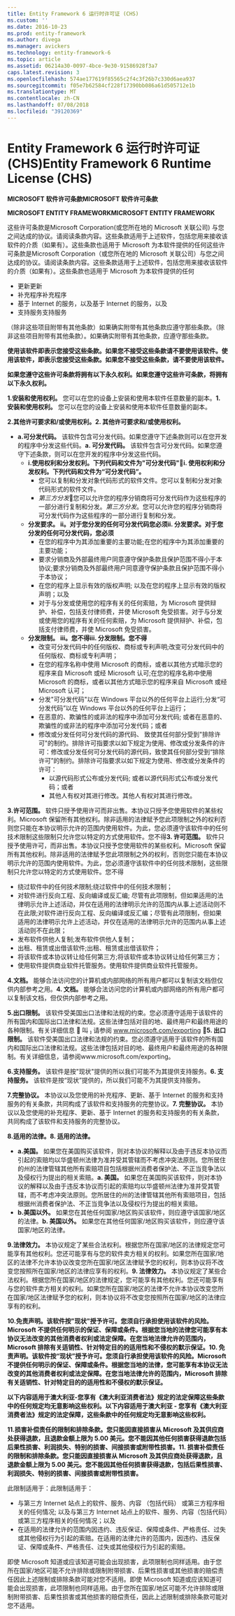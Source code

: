 ```yaml
---
title: Entity Framework 6 运行时许可证 (CHS)
ms.custom: ''
ms.date: 2016-10-23
ms.prod: entity-framework
ms.author: divega
ms.manager: avickers
ms.technology: entity-framework-6
ms.topic: article
ms.assetid: 06214a30-0097-4bce-9e30-91586928f3a7
caps.latest.revision: 3
ms.openlocfilehash: 574ae177619f85565c2f4c3f26b7c330d6aea937
ms.sourcegitcommit: f05e7b62584cf228f17390bb086a61d505712e1b
ms.translationtype: MT
ms.contentlocale: zh-CN
ms.lasthandoff: 07/08/2018
ms.locfileid: "39120369"
---
```

# <a name="entity-framework-6-runtime-license-chs"></a><span data-ttu-id="50410-102">Entity Framework 6 运行时许可证 (CHS)</span><span class="sxs-lookup"><span data-stu-id="50410-102">Entity Framework 6 Runtime License (CHS)</span></span>
<span data-ttu-id="50410-103">**MICROSOFT 软件许可条款**</span><span class="sxs-lookup"><span data-stu-id="50410-103">**MICROSOFT 软件许可条款**</span></span>

<span data-ttu-id="50410-104">**MICROSOFT ENTITY FRAMEWORK**</span><span class="sxs-lookup"><span data-stu-id="50410-104">**MICROSOFT ENTITY FRAMEWORK**</span></span>

<span data-ttu-id="50410-105">这些许可条款是Microsoft Corporation(或您所在地的 Microsoft 关联公司) 与您之间达成的协议。请阅读条款内容。这些条款适用于上述软件，包括您用来接收该软件的介质（如果有）。这些条款也适用于 Microsoft 为本软件提供的任何</span><span class="sxs-lookup"><span data-stu-id="50410-105">这些许可条款是Microsoft Corporation（或您所在地的 Microsoft 关联公司）与您之间达成的协议。请阅读条款内容。这些条款适用于上述软件，包括您用来接收该软件的介质（如果有）。这些条款也适用于 Microsoft 为本软件提供的任何</span></span>

-   <span data-ttu-id="50410-106">更新</span><span class="sxs-lookup"><span data-stu-id="50410-106">更新</span></span>
-   <span data-ttu-id="50410-107">补充程序</span><span class="sxs-lookup"><span data-stu-id="50410-107">补充程序</span></span>
-   <span data-ttu-id="50410-108">基于 Internet 的服务，以及</span><span class="sxs-lookup"><span data-stu-id="50410-108">基于 Internet 的服务，以及</span></span>
-   <span data-ttu-id="50410-109">支持服务</span><span class="sxs-lookup"><span data-stu-id="50410-109">支持服务</span></span>

<span data-ttu-id="50410-110">（除非这些项目附带有其他条款）如果确实附带有其他条款应遵守那些条款。</span><span class="sxs-lookup"><span data-stu-id="50410-110">（除非这些项目附带有其他条款）。如果确实附带有其他条款，应遵守那些条款。</span></span>

<span data-ttu-id="50410-111">**使用该软件即表示您接受这些条款。如果您不接受这些条款请不要使用该软件。**</span><span class="sxs-lookup"><span data-stu-id="50410-111">**使用该软件，即表示您接受这些条款。如果您不接受这些条款，请不要使用该软件。**</span></span>

<span data-ttu-id="50410-112">**如果您遵守这些许可条款将拥有以下永久权利。**</span><span class="sxs-lookup"><span data-stu-id="50410-112">**如果您遵守这些许可条款，将拥有以下永久权利。**</span></span>

<span data-ttu-id="50410-113">**1.安装和使用权利。** 您可以在您的设备上安装和使用本软件任意数量的副本。</span><span class="sxs-lookup"><span data-stu-id="50410-113">**1.    安装和使用权利。** 您可以在您的设备上安装和使用本软件任意数量的副本。</span></span>

<span data-ttu-id="50410-114">**2.其他许可要求和/或使用权利。**</span><span class="sxs-lookup"><span data-stu-id="50410-114">**2.    其他许可要求和/或使用权利。**</span></span>

-   <span data-ttu-id="50410-115">**a.可分发代码。** 该软件包含可分发代码。如果您遵守下述条款则可以在您开发的程序中分发这些代码。</span><span class="sxs-lookup"><span data-stu-id="50410-115">**a.    可分发代码。** 该软件包含可分发代码。如果您遵守下述条款，则可以在您开发的程序中分发这些代码。</span></span>
    -   <span data-ttu-id="50410-116">**i.使用权利和分发权利。下列代码和文件为"可分发代码"**</span><span class="sxs-lookup"><span data-stu-id="50410-116">**i.      使用权利和分发权利。下列代码和文件为“可分发代码”。**</span></span>
        -   <span data-ttu-id="50410-117">您可以复制和分发对象代码形式的软件文件。</span><span class="sxs-lookup"><span data-stu-id="50410-117">您可以复制和分发对象代码形式的软件文件。</span></span>
        -   <span data-ttu-id="50410-118">*第三方分发*您可以允许您的程序分销商将可分发代码作为这些程序的一部分进行复制和分发。</span><span class="sxs-lookup"><span data-stu-id="50410-118">*第三方分发*。您可以允许您的程序分销商将可分发代码作为这些程序的一部分进行复制和分发。</span></span>
    -   <span data-ttu-id="50410-119">**分发要求。 ii。对于您分发的任何可分发代码您必须**</span><span class="sxs-lookup"><span data-stu-id="50410-119">**ii.    分发要求。对于您分发的任何可分发代码，您必须**</span></span>
        -   <span data-ttu-id="50410-120">在您的程序中为其添加重要的主要功能;</span><span class="sxs-lookup"><span data-stu-id="50410-120">在您的程序中为其添加重要的主要功能；</span></span>
        -   <span data-ttu-id="50410-121">要求分销商及外部最终用户同意遵守保护条款且保护范围不得小于本协议;</span><span class="sxs-lookup"><span data-stu-id="50410-121">要求分销商及外部最终用户同意遵守保护条款且保护范围不得小于本协议；</span></span>
        -   <span data-ttu-id="50410-122">在您的程序上显示有效的版权声明; 以及</span><span class="sxs-lookup"><span data-stu-id="50410-122">在您的程序上显示有效的版权声明；以及</span></span>
        -   <span data-ttu-id="50410-123">对于与分发或使用您的程序有关的任何索赔，为 Microsoft 提供辩护、补偿，包括支付律师费，并使 Microsoft 免受损害。</span><span class="sxs-lookup"><span data-stu-id="50410-123">对于与分发或使用您的程序有关的任何索赔，为 Microsoft 提供辩护、补偿，包括支付律师费，并使 Microsoft 免受损害。</span></span>
    -   <span data-ttu-id="50410-124">**分发限制。 iii。您不得**</span><span class="sxs-lookup"><span data-stu-id="50410-124">**iii.   分发限制。您不得**</span></span>
        -   <span data-ttu-id="50410-125">改变可分发代码中的任何版权、商标或专利声明;</span><span class="sxs-lookup"><span data-stu-id="50410-125">改变可分发代码中的任何版权、商标或专利声明；</span></span>
        -   <span data-ttu-id="50410-126">在您的程序名称中使用 Microsoft 的商标，或者以其他方式暗示您的程序来自 Microsoft 或经 Microsoft 认可;</span><span class="sxs-lookup"><span data-stu-id="50410-126">在您的程序名称中使用 Microsoft 的商标，或者以其他方式暗示您的程序来自 Microsoft 或经 Microsoft 认可；</span></span>
        -   <span data-ttu-id="50410-127">分发"可分发代码"以在 Windows 平台以外的任何平台上运行;</span><span class="sxs-lookup"><span data-stu-id="50410-127">分发“可分发代码”以在 Windows 平台以外的任何平台上运行；</span></span>
        -   <span data-ttu-id="50410-128">在恶意的、欺骗性的或非法的程序中添加可分发代码; 或者</span><span class="sxs-lookup"><span data-stu-id="50410-128">在恶意的、欺骗性的或非法的程序中添加可分发代码；或者</span></span>
        -   <span data-ttu-id="50410-129">修改或分发任何可分发代码的源代码、 致使其任何部分受到"排除许可"的制约。排除许可指要求以如下规定为使用、修改或分发条件的许可：</span><span class="sxs-lookup"><span data-stu-id="50410-129">修改或分发任何可分发代码的源代码，致使其任何部分受到“排除许可”的制约。排除许可指要求以如下规定为使用、修改或分发条件的许可：</span></span>
            -   <span data-ttu-id="50410-130">以源代码形式公布或分发代码; 或者</span><span class="sxs-lookup"><span data-stu-id="50410-130">以源代码形式公布或分发代码；或者</span></span>
            -   <span data-ttu-id="50410-131">其他人有权对其进行修改。</span><span class="sxs-lookup"><span data-stu-id="50410-131">其他人有权对其进行修改。</span></span>

<span data-ttu-id="50410-132">**3.许可范围。** 软件只授予使用许可而非出售。本协议只授予您使用软件的某些权利。Microsoft 保留所有其他权利。除非适用的法律赋予您此项限制之外的权利否则您只能在本协议明示允许的范围内使用软件。为此，您必须遵守该软件中的任何技术限制这些限制只允许您以特定的方式使用软件。您不得</span><span class="sxs-lookup"><span data-stu-id="50410-132">**3.    许可范围。** 软件只授予使用许可，而非出售。本协议只授予您使用软件的某些权利。Microsoft 保留所有其他权利。除非适用的法律赋予您此项限制之外的权利，否则您只能在本协议明示允许的范围内使用软件。为此，您必须遵守该软件中的任何技术限制，这些限制只允许您以特定的方式使用软件。您不得</span></span>

-   <span data-ttu-id="50410-133">绕过软件中的任何技术限制;</span><span class="sxs-lookup"><span data-stu-id="50410-133">绕过软件中的任何技术限制；</span></span>
-   <span data-ttu-id="50410-134">对软件进行反向工程、反向编译或反汇编; 尽管有此项限制，但如果适用的法律明示允许上述活动，并仅在适用的法律明示允许的范围内从事上述活动则不在此限;</span><span class="sxs-lookup"><span data-stu-id="50410-134">对软件进行反向工程、反向编译或反汇编；尽管有此项限制，但如果适用的法律明示允许上述活动，并仅在适用的法律明示允许的范围内从事上述活动则不在此限；</span></span>
-   <span data-ttu-id="50410-135">发布软件供他人复制;</span><span class="sxs-lookup"><span data-stu-id="50410-135">发布软件供他人复制；</span></span>
-   <span data-ttu-id="50410-136">出租、租赁或出借该软件;</span><span class="sxs-lookup"><span data-stu-id="50410-136">出租、租赁或出借该软件；</span></span>
-   <span data-ttu-id="50410-137">将该软件或本协议转让给任何第三方;</span><span class="sxs-lookup"><span data-stu-id="50410-137">将该软件或本协议转让给任何第三方；</span></span>
-   <span data-ttu-id="50410-138">使用软件提供商业软件托管服务。</span><span class="sxs-lookup"><span data-stu-id="50410-138">使用软件提供商业软件托管服务。</span></span>

<span data-ttu-id="50410-139">**4.文档。** 能够合法访问您的计算机或内部网络的所有用户都可以复制该文档但仅供内部参考之用。</span><span class="sxs-lookup"><span data-stu-id="50410-139">**4.    文档。** 能够合法访问您的计算机或内部网络的所有用户都可以复制该文档，但仅供内部参考之用。</span></span>

<span data-ttu-id="50410-140">**5.出口限制。** 该软件受美国出口法律和法规的约束。您必须遵守适用于该软件的所有国内和国际出口法律和法规。这些法律包括对目的地、最终用户和最终用途的各种限制。有关详细信息  叫  请参阅 www.microsoft.com/exporting </span><span class="sxs-lookup"><span data-stu-id="50410-140">**5.    出口限制。** 该软件受美国出口法律和法规的约束。您必须遵守适用于该软件的所有国内和国际出口法律和法规。这些法律包括对目的地、最终用户和最终用途的各种限制。有关详细信息，请参阅www.microsoft.com/exporting。</span></span>

<span data-ttu-id="50410-141">**6.支持服务。** 该软件是按"现状"提供的所以我们可能不为其提供支持服务。</span><span class="sxs-lookup"><span data-stu-id="50410-141">**6.    支持服务。** 该软件是按“现状”提供的，所以我们可能不为其提供支持服务。</span></span>

<span data-ttu-id="50410-142">**7.完整协议。** 本协议以及您使用的补充程序、更新、基于 Internet 的服务和支持服务的有关条款，共同构成了该软件和支持服务的完整协议。</span><span class="sxs-lookup"><span data-stu-id="50410-142">**7.    完整协议。** 本协议以及您使用的补充程序、更新、基于 Internet 的服务和支持服务的有关条款，共同构成了该软件和支持服务的完整协议。</span></span>

<span data-ttu-id="50410-143">**8.适用的法律。**</span><span class="sxs-lookup"><span data-stu-id="50410-143">**8.    适用的法律。**</span></span>

-   <span data-ttu-id="50410-144">**a.美国。** 如果您在美国购买该软件，则对本协议的解释以及由于违反本协议而引起的索赔均以华盛顿州法律为准并受其管辖而不考虑冲突法原则。您所居住的州的法律管辖其他所有索赔项目包括根据州消费者保护法、不正当竞争法以及侵权行为提出的相关索赔。</span><span class="sxs-lookup"><span data-stu-id="50410-144">**a.    美国。** 如果您在美国购买该软件，则对本协议的解释以及由于违反本协议而引起的索赔均以华盛顿州法律为准并受其管辖，而不考虑冲突法原则。您所居住的州的法律管辖其他所有索赔项目，包括根据州消费者保护法、不正当竞争法以及侵权行为提出的相关索赔。</span></span>
-   <span data-ttu-id="50410-145">**b.美国以外。** 如果您在其他任何国家/地区购买该软件，则应遵守该国家/地区的法律。</span><span class="sxs-lookup"><span data-stu-id="50410-145">**b.    美国以外。** 如果您在其他任何国家/地区购买该软件，则应遵守该国家/地区的法律。</span></span>

<span data-ttu-id="50410-146">**9.法律效力。** 本协议规定了某些合法权利。根据您所在国家/地区的法律规定您可能享有其他权利。您还可能享有与您的软件卖方相关的权利。如果您所在国家/地区的法律不允许本协议改变您所在国家/地区法律赋予您的权利，则本协议将不改变您按照所在国家/地区的法律应享有的权利。</span><span class="sxs-lookup"><span data-stu-id="50410-146">**9.    法律效力。** 本协议规定了某些合法权利。根据您所在国家/地区的法律规定，您可能享有其他权利。您还可能享有与您的软件卖方相关的权利。如果您所在国家/地区的法律不允许本协议改变您所在国家/地区法律赋予您的权利，则本协议将不改变您按照所在国家/地区的法律应享有的权利。</span></span>

<span data-ttu-id="50410-147">**10.免责声明。该软件按"现状"授予许可。您须自行承担使用该软件的风险。Microsoft 不提供任何明示的保证、保障或条件。根据您当地的法律您可能享有本协议无法改变的其他消费者权利或法定保障。在您当地法律允许的范围内，Microsoft 排除有关适销性、针对特定目的的适用性和不侵权的默示保证。**</span><span class="sxs-lookup"><span data-stu-id="50410-147">**10.   免责声明。该软件按“现状”授予许可。您须自行承担使用该软件的风险。Microsoft 不提供任何明示的保证、保障或条件。根据您当地的法律，您可能享有本协议无法改变的其他消费者权利或法定保障。在您当地法律允许的范围内，Microsoft 排除有关适销性、针对特定目的的适用性和不侵权的默示保证。**</span></span>

<span data-ttu-id="50410-148">**以下内容适用于澳大利亚-您享有《澳大利亚消费者法》规定的法定保障这些条款中的任何规定均无意影响这些权利。**</span><span class="sxs-lookup"><span data-stu-id="50410-148">**以下内容适用于澳大利亚 - 您享有《澳大利亚消费者法》规定的法定保障，这些条款中的任何规定均无意影响这些权利。**</span></span>

<span data-ttu-id="50410-149">**11.损害补偿责任的限制和排除条款。您只能因直接损害从 Microsoft 及其供应商处获得退款，且退款金额上限为 5.00 美元。您不能因其他任何损害获得退款包括后果性损害、利润损失、特别的损害、间接损害或附带性损害。**</span><span class="sxs-lookup"><span data-stu-id="50410-149">**11.   损害补偿责任的限制和排除条款。您只能因直接损害从 Microsoft 及其供应商处获得退款，且退款金额上限为 5.00 美元。您不能因其他任何损害获得退款，包括后果性损害、利润损失、特别的损害、间接损害或附带性损害。**</span></span>

<span data-ttu-id="50410-150">此限制适用于：</span><span class="sxs-lookup"><span data-stu-id="50410-150">此限制适用于：</span></span>

-   <span data-ttu-id="50410-151">与第三方 Internet 站点上的软件、服务、内容 （包括代码） 或第三方程序相关的任何情况; 以及</span><span class="sxs-lookup"><span data-stu-id="50410-151">与第三方 Internet 站点上的软件、服务、内容（包括代码）或第三方程序相关的任何情况；以及</span></span>
-   <span data-ttu-id="50410-152">在适用的法律允许的范围内因违约、违反保证、保障或条件、严格责任、过失或其他侵权行为引起的索赔。</span><span class="sxs-lookup"><span data-stu-id="50410-152">在适用的法律允许的范围内，因违约、违反保证、保障或条件、严格责任、过失或其他侵权行为引起的索赔。</span></span>

<span data-ttu-id="50410-153">即使 Microsoft 知道或应该知道可能会出现损害，此项限制也同样适用。由于您所在国家/地区可能不允许排除或限制附带损害、后果性损害或其他损害的赔偿责任因此上述限制或排除条款可能对您不适用。</span><span class="sxs-lookup"><span data-stu-id="50410-153">即使 Microsoft 知道或应该知道可能会出现损害，此项限制也同样适用。由于您所在国家/地区可能不允许排除或限制附带损害、后果性损害或其他损害的赔偿责任，因此上述限制或排除条款可能对您不适用。</span></span>
